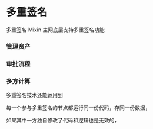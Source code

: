 # 多重签名

多重签名
Mixin 主网底层支持多重签名功能

### 管理资产

### 审批流程

### 多方计算
多重签名技术还能运用到

每一个参与多重签名的节点都运行同一份代码，存同一份数据，

如果其中一方独自修改了代码和逻辑也是无效的，